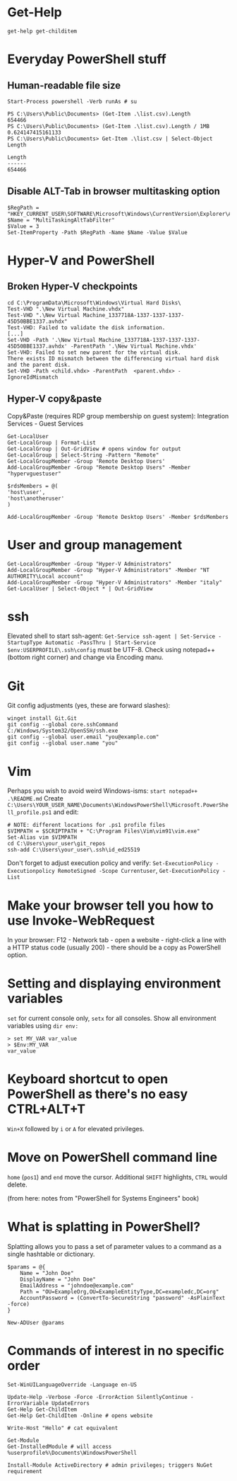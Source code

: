 # Get-Help
`get-help get-childitem`

# Everyday PowerShell stuff
## Human-readable file size
```
Start-Process powershell -Verb runAs # su

PS C:\Users\Public\Documents> (Get-Item .\list.csv).Length
654466
PS C:\Users\Public\Documents> (Get-Item .\list.csv).Length / 1MB
0.624147415161133
PS C:\Users\Public\Documents> Get-Item .\list.csv | Select-Object Length

Length
------
654466
```
## Disable ALT-Tab in browser multitasking option
```
$RegPath = "HKEY_CURRENT_USER\SOFTWARE\Microsoft\Windows\CurrentVersion\Explorer\Advanced"
$Name = "MultiTaskingAltTabFilter"
$Value = 3
Set-ItemProperty -Path $RegPath -Name $Name -Value $Value
```
# Hyper-V and PowerShell

## Broken Hyper-V checkpoints
```
cd C:\ProgramData\Microsoft\Windows\Virtual Hard Disks\
Test-VHD ".\New Virtual Machine.vhdx"
Test-VHD ".\New Virtual Machine_1337718A-1337-1337-1337-45D50BBE1337.avhdx"
Test-VHD: Failed to validate the disk information.
[...]
Set-VHD -Path '.\New Virtual Machine_1337718A-1337-1337-1337-45D50BBE1337.avhdx' -ParentPath '.\New Virtual Machine.vhdx'
Set-VHD: Failed to set new parent for the virtual disk.
There exists ID mismatch between the differencing virtual hard disk and the parent disk.
Set-VHD -Path <child.vhdx> -ParentPath  <parent.vhdx> -IgnoreIdMismatch
```

## Hyper-V copy&paste
Copy&Paste (requires RDP group membership on guest system): Integration Services - Guest Services
```
Get-LocalUser
Get-LocalGroup | Format-List
Get-LocalGroup | Out-GridView # opens window for output
Get-LocalGroup | Select-String -Pattern "Remote"
Get-LocalGroupMember -Group 'Remote Desktop Users'
Add-LocalGroupMember -Group "Remote Desktop Users" -Member "hypervguestuser"

$rdsMembers = @(
'host\user',
'host\anotheruser'
)

Add-LocalGroupMember -Group 'Remote Desktop Users' -Member $rdsMembers
```
# User and group management

```
Get-LocalGroupMember -Group "Hyper-V Administrators"
Add-LocalGroupMember -Group "Hyper-V Administrators" -Member "NT AUTHORITY\Local account"
Add-LocalGroupMember -Group "Hyper-V Administrators" -Member "italy"
Get-LocalUser | Select-Object * | Out-GridView
```


# ssh
Elevated shell to start ssh-agent: `Get-Service ssh-agent | Set-Service -StartupType Automatic -PassThru | Start-Service`
`$env:USERPROFILE\.ssh\config` must be UTF-8. Check using notepad++ (bottom right corner) and change via Encoding manu.

# Git
Git config adjustments (yes, these are forward slashes):
```
winget install Git.Git
git config --global core.sshCommand C:/Windows/System32/OpenSSH/ssh.exe
git config --global user.email "you@example.com"
git config --global user.name "you"
```

# Vim
Perhaps you wish to avoid weird Windows-isms: `start notepad++ .\README.md`
Create `C:\Users\YOUR_USER_NAME\Documents\WindowsPowerShell\Microsoft.PowerShell_profile.ps1` and edit:
```
# NOTE: different locations for .ps1 profile files
$VIMPATH = $SCRIPTPATH + "C:\Program Files\Vim\vim91\vim.exe"
Set-Alias vim $VIMPATH
cd C:\Users\your_user\git_repos
ssh-add C:\Users\your_user\.ssh\id_ed25519
```
Don't forget to adjust execution policy and verify: `Set-ExecutionPolicy -Executionpolicy RemoteSigned -Scope Currentuser`, `Get-ExecutionPolicy -List`

# Make your browser tell you how to use Invoke-WebRequest
In your browser: F12 - Network tab - open a website - right-click a line with a HTTP status code (usually 200) - there should be a copy as PowerShell option.

# Setting and displaying environment variables
`set` for current console only, `setx` for all consoles. Show all environment variables using `dir env:`
```
> set MY_VAR var_value
> $Env:MY_VAR
var_value
```

# Keyboard shortcut to open PowerShell as there's no easy CTRL+ALT+T
`Win+X` followed by `i` or `A` for elevated privileges.

# Move on PowerShell command line
`home` (`pos1`) and `end` move the cursor. Additional `SHIFT` highlights, `CTRL` would delete.

(from here: notes from "PowerShell for Systems Engineers" book)
# What is splatting in PowerShell?
Splatting allows you to pass a set of parameter values to a command as a single hashtable or dictionary.

```
$params = @{
    Name = "John Doe"
    DisplayName = "John Doe"
    EmailAddress = "johndoe@example.com"
    Path = "OU=ExampleOrg,OU=ExampleEntityType,DC=exampledc,DC=org"
    AccountPassword = (ConvertTo-SecureString "password" -AsPlainText -force)
}

New-ADUser @params
```

# Commands of interest in no specific order
```
Set-WinUILanguageOverride -Language en-US

Update-Help -Verbose -Force -ErrorAction SilentlyContinue -ErrorVariable UpdateErrors
Get-Help Get-ChildItem
Get-Help Get-ChildItem -Online # opens website

Write-Host "Hello" # cat equivalent

Get-Module 
Get-InstalledModule # will access %userprofile%\Documents\WindowsPowerShell

Install-Module ActiveDirectory # admin privileges; triggers NuGet requirement
```

